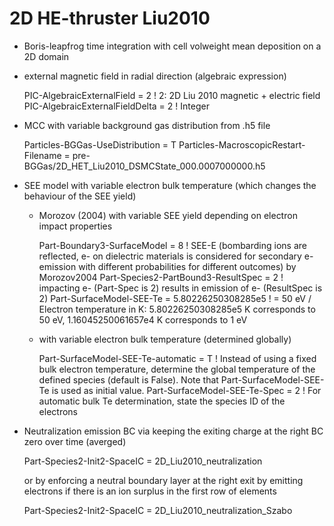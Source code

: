 # 2D HE-thruster Liu2010
- Boris-leapfrog time integration with cell volweight mean deposition on a 2D domain
- external magnetic field in radial direction (algebraic expression)

    PIC-AlgebraicExternalField      = 2 ! 2: 2D Liu 2010 magnetic + electric field
    PIC-AlgebraicExternalFieldDelta = 2 ! Integer

- MCC with variable background gas distribution from .h5 file

    Particles-BGGas-UseDistribution              = T
    Particles-MacroscopicRestart-Filename        = pre-BGGas/2D_HET_Liu2010_DSMCState_000.0007000000.h5

- SEE model with variable electron bulk temperature (which changes the behaviour of the SEE yield)
  - Morozov (2004) with variable SEE yield depending on electron impact properties

      Part-Boundary3-SurfaceModel         = 8 ! SEE-E (bombarding ions are reflected, e- on dielectric materials is considered for secondary e- emission with different probabilities for different outcomes) by Morozov2004
      Part-Species2-PartBound3-ResultSpec = 2 ! impacting e- (Part-Spec is 2) results in emission of e- (ResultSpec is 2)
      Part-SurfaceModel-SEE-Te            = 5.80226250308285e5 ! = 50 eV / Electron temperature in K: 5.80226250308285e5 K corresponds to 50 eV, 1.16045250061657e4 K corresponds to 1 eV

  - with variable electron bulk temperature (determined globally)

      Part-SurfaceModel-SEE-Te-automatic  = T ! Instead of using a fixed bulk electron temperature, determine the global temperature of the defined species (default is False). Note that Part-SurfaceModel-SEE-Te is used as initial value.
      Part-SurfaceModel-SEE-Te-Spec       = 2 ! For automatic bulk Te determination, state the species ID of the electrons

- Neutralization emission BC via keeping the exiting charge at the right BC zero over time (averged)

    Part-Species2-Init2-SpaceIC = 2D_Liu2010_neutralization

  or by enforcing a neutral boundary layer at the right exit by emitting electrons if there is an ion surplus in the first row of
  elements

    Part-Species2-Init2-SpaceIC = 2D_Liu2010_neutralization_Szabo
